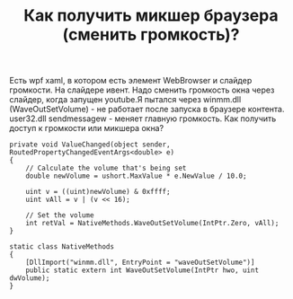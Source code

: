 ﻿---
title: "Как получить микшер браузера (сменить громкость)?"
se.owner.user_id: 199456
se.owner.display_name: "Andryxa"
se.owner.link: "https://ru.stackoverflow.com/users/199456/andryxa"
se.link: "https://ru.stackoverflow.com/questions/592948/%d0%9a%d0%b0%d0%ba-%d0%bf%d0%be%d0%bb%d1%83%d1%87%d0%b8%d1%82%d1%8c-%d0%bc%d0%b8%d0%ba%d1%88%d0%b5%d1%80-%d0%b1%d1%80%d0%b0%d1%83%d0%b7%d0%b5%d1%80%d0%b0-%d1%81%d0%bc%d0%b5%d0%bd%d0%b8%d1%82%d1%8c-%d0%b3%d1%80%d0%be%d0%bc%d0%ba%d0%be%d1%81%d1%82%d1%8c"
se.question_id: 592948
se.post_type: question
se.score: 3
---
<p>Есть wpf xaml, в котором есть элемент WebBrowser и слайдер громкости. На слайдере ивент. Надо сменить громкость окна через слайдер, когда запущен youtube.Я пытался через winmm.dll (WaveOutSetVolume) - не работает после запуска в браузере контента. user32.dll sendmessagew - меняет главную громкость. Как получить доступ к громкости или микшера окна?</p>

<pre><code>private void ValueChanged(object sender, RoutedPropertyChangedEventArgs&lt;double&gt; e)
{
    // Calculate the volume that's being set
    double newVolume = ushort.MaxValue * e.NewValue / 10.0;

    uint v = ((uint)newVolume) &amp; 0xffff;
    uint vAll = v | (v &lt;&lt; 16);

    // Set the volume
    int retVal = NativeMethods.WaveOutSetVolume(IntPtr.Zero, vAll);
}

static class NativeMethods
{
    [DllImport("winmm.dll", EntryPoint = "waveOutSetVolume")]
    public static extern int WaveOutSetVolume(IntPtr hwo, uint dwVolume);
}
</code></pre>

